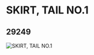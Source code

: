 # SKIRT, TAIL NO.1
## 29249
![SKIRT, TAIL NO.1](https://lc-www-live-s.legocdn.com/media/bricks/5/2/6173189.jpg)